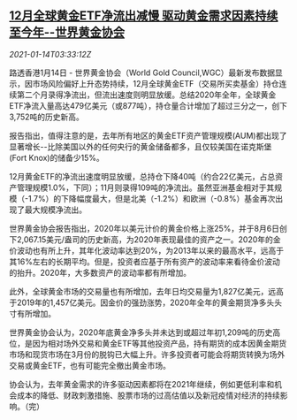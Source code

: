 <!--1610598195000-->
[12月全球黄金ETF净流出减慢 驱动黄金需求因素持续至今年--世界黄金协会](https://cn.reuters.com/article/gold-etf-outflow-0114-thur-idCNKBS29J0CC)
------

<div><i>2021-01-14T03:33:12Z</i></div><p>路透香港1月14日 - 世界黄金协会（World Gold Council,WGC）最新发布数据显示，因市场风险偏好上升态势持续，12月全球黄金ETF（交易所买卖基金）持仓连续第二个月录得净流出，但流出速度则明显放缓。总结2020年全年，全球黄金ETF净流入量高达479亿美元（或877吨），持仓量合计增加了超过三分之一，创下3,752吨的历史新高。</p><p>报告指出，值得注意的是，去年所有地区的黄金ETF资产管理规模(AUM)都出现了显著增长--比除美国以外的任何央行的黄金储备都多，且仅较美国在诺克斯堡(Fort Knox)的储备少15%。</p><p>12月黄金ETF的净流出速度明显放缓，总持仓下降40吨（约合22亿美元，占总资产管理规模1.0%，下同）；11月则录得109吨的净流出。虽然亚洲基金相对于其规模（-1.7%）的下降幅度最大，但是北美（-1.2%）和欧洲（-0.8%）基金再次出现了最大规模净流出。</p><p>世界黄金协会报告指出，2020年以美元计价的黄金价格上涨25%，并于8月6日创下2,067.15美元/盎司的历史新高，为2020年表现最佳的资产之一。2020年的金价波动也有所上升，其年化波动率达到20%，为2013年以来的最高水平，远高于其16%左右的长期平均。但是，投资者应基于所有资产的波动率来看待金价波动的抬升。2020年，大多数资产的波动率都有所增加。</p><p>此外，全球黄金市场的交易量也有所增加，去年日均交易量为1,827亿美元，远高于2019年的1,457亿美元。因金价的强劲涨势，2020年全年的黄金期货净多头头寸有所增加。</p><p>世界黄金协会认为，2020年底黄金净多头并未达到或超过年初1,209吨的历史高位，是因为相对场外交易和黄金ETF等其他投资产品，持有期货的成本因黄金期货市场和现货市场在3月份的脱钩已大幅上升。许多投资者可能会将期货转换为场外交易或黄金ETF，也有可能完全撤出黄金市场。</p><p>协会认为，去年黄金需求的许多驱动因素都将在2021年继续，例如更低利率和机会成本的降低、财政刺激措施、股票市场的过高估值以及新冠疫情对经济的持续影响。（完）</p>
